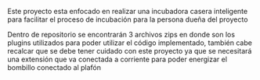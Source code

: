 Este proyecto esta enfocado en realizar una incubadora casera inteligente para facilitar el proceso de incubación para la persona dueña del proyecto 

Dentro de repositorio se encontrarán 3 archivos zips en donde son los plugins utilizados para poder utilizar el código implementado, también cabe recalcar que se debe tener cuidado con este proyecto ya que se necesitará una extensión que va conectada a corriente para poder energizar el bombillo conectado al plafón
